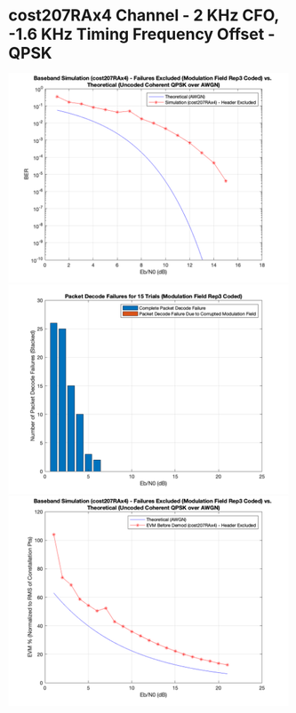 # cost207RAx4 Channel - 2 KHz CFO, -1.6 KHz Timing Frequency Offset - QPSK

![BER](./cost207RAx4_QPSK_BER.png)
![Failures](./cost207RAx4_QPSK_Failures.png)
![EVM](./cost207RAx4_QPSK_EVM.png)